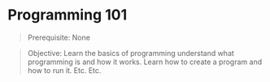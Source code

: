 # Programming 101

> Prerequisite: None

> Objective: Learn the basics of programming understand what programming is and how it works. Learn how to create a program and how to run it. Etc. Etc.